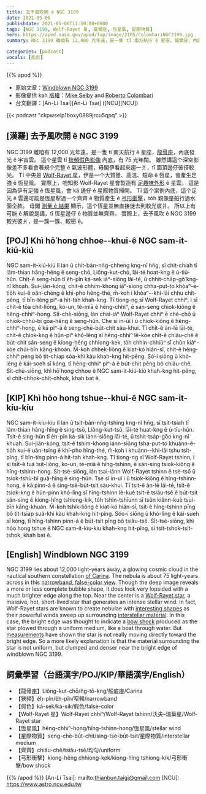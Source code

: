 ```yaml
---
title: 去予風吹開 ê NGC 3199
date: 2021-05-06
publishdate: 2021-05-06T11:50:00+0800
tags: [NGC 3199, Wolf-Rayet 星, 龍骨座, 恆星風, 星際物質]
hero: https://apod.nasa.gov/apod/fap/image/2105/ColombariNGC3199.jpg
summary: NGC 3199 離咱有 12,000 光年遠，是一隻 tī 南方航行 ê 星座，龍骨座，內底發光 ê 宇宙雲。這个星雲 tī 狹頻假色影像內底，有 75 光年闊。

categories: [podcast]
vocals: [彪彪]
---
```


{{% apod %}}

- 原始文章：[Windblown NGC 3199](https://apod.nasa.gov/apod/ap210506.html)
- 影像提供 kah [版權][copyright]：[Mike Selby](https://www.facebook.com/masterdarksastro/) and [Roberto Colombari](https://www.facebook.com/roberto.colombari)
- 台文翻譯：[An-Li Tsai][An-Li Tsai] ([NCU][NCU])

{{< podcast "ckpwselp1boxy0889jrcu5qpq" >}}

## [漢羅] 去予風吹開 ê NGC 3199

NGC 3199 離咱有 12,000 光年遠，是一隻 tī 南天航行 ê 星座，[龍骨座][of Carina]，內底發光 ê 宇宙雲。
這个星雲 tī [狹頻假色影像][narrowband, false-color view] 內底，有 75 光年闊。
雖然講這个深空影像差不多看會著規个完整 ê 氣波形體，毋閣伊看起來趨一爿，tī 面頂邊仔彼搭較光。
Tī 中央是 [Wolf-Rayet 星][Wolf-Rayet star]，伊是一个大質量、高溫、短命 ê 恆星，會產生足強 ê 恆星風。
實際上，咱知影 Wolf-Rayet 星會製造有 [足趣味外形][interesting shapes] ê 星雲。
這是因為伊有足強 ê 恆星風，會 kā 邊仔 ê 星際物質掃開。
Tī 這个案例內底，這个足光 ê 雲邊可能是恆星犁過一个齊齊 ê 物質產生 ê [弓形衝擊][bow shock]，to̍h 親像是船行過水面仝款。
毋閣 [測量 ê 結果][measurements] 顯示，這个恆星並無直接徙去到較光彼爿。
所以上有可能 ê 解說是講，tī 恆星邊仔 ê 物質並無齊齊。
實際上，去予風吹 ê NGC 3199 較光彼爿，是一簇一簇、較密 ê。



## [POJ] Khì hō͘ hong chhoe--khui-ê NGC sam-it-kiú-kiú

NGC sam-it-kiú-kiú lî lán ū chi̍t-bān-nn̄g-chheng kng-nî hn̄g, sī chi̍t-chiah tī lâm-thian hâng-hêng ê seng-chō, Liông-kut-chō, lāi-té hoat-kng ê ú-tiū-hûn.
Chi̍t-ê seng-hûn tī e̍h-pîn ká-sek iáⁿ-siōng lāi-té, ū chhit-cha̍p-gō͘ kng-nî khoah.
Sui-jiân-kóng, chit-ê chhim-khong iáⁿ-siōng chha-put-to khòaⁿ-ē-tio̍h kui-ê oân-chéng ê khí-pho hêng-thé, m̄-koh i khòaⁿ--khí-lâi chhu chi̍t-pêng, tī bīn-téng piⁿ-á hit-tah khah-kng.
Tī tiong-ng sī Wolf-Rayet chhiⁿ, i sī chi̍t-ê tōa chit-liōng, ko-un, té-miā ê hêng-chhiⁿ, ē sán-seng chiok-kiông ê hêng-chhiⁿ-hong.
Si̍t-chè-siōng, lán chai-iáⁿ Wolf-Rayet chhiⁿ ē chè-chō ū chiok-chhù-bī gōa-hêng ê seng-hûn.
Che sī in-ūi i ū chiok-kiông ê hêng-chhiⁿ-hong, ē kā piⁿ-á ê seng-chè-bu̍t-chit sàu-khui.
Tī chi̍t-ê àn-lē lāi-té, chit-ê chiok-kng ê hûn-piⁿ khó-lêng sī hêng-chhiⁿ lê-kòe chi̍t-ê chiâu-chê ê bu̍t-chit sán-seng ê kiong-hêng chhiong-kek, to̍h chhin-chhiūⁿ sī chûn kiâⁿ-kòe chúi-bīn kāng-khoán.
M̄-koh chhek-liông ê kiat-kó hián-sī, chit-ê hêng-chhiⁿ pēng bô ti̍t-chiap sóa-khì kàu khah-kng hit-pêng.
Só͘-í siōng ū khó-lêng ê kái-soeh sī kóng, tī hêng-chhiⁿ piⁿ-á ê bu̍t-chit pēng bô chiâu-chê.
Si̍t-chè-siōng, khì hō͘ hong chhoe ê NGC sam-it-kiú-kiú khah-kng hit-pêng, sī chi̍t-chhok-chi̍t-chhok, khah bat ê.



## [KIP] Khì hōo hong tshue--khui-ê NGC sam-it-kíu-kíu

NGC sam-it-kíu-kíu lî lán ū tsi̍t-bān-nn̄g-tshing kng-nî hn̄g, sī tsi̍t-tsiah tī lâm-thian hâng-hîng ê sing-tsō, Liông-kut-tsō, lāi-té huat-kng ê ú-tīu-hûn.
Tsi̍t-ê sing-hûn tī e̍h-pîn ká-sik iánn-siōng lāi-té, ū tshit-tsa̍p-gōo kng-nî khuah.
Sui-jiân-kóng, tsit-ê tshim-khong iánn-siōng tsha-put-to khuànn-ē-tio̍h kui-ê uân-tsíng ê khí-pho hîng-thé, m̄-koh i khuànn--khí-lâi tshu tsi̍t-pîng, tī bīn-tíng pinn-á hit-tah khah-kng.
Tī tiong-ng sī Wolf-Rayet tshinn, i sī tsi̍t-ê tuā tsit-liōng, ko-un, té-miā ê hîng-tshinn, ē sán-sing tsiok-kiông ê hîng-tshinn-hong.
Si̍t-tsè-siōng, lán tsai-iánn Wolf-Rayet tshinn ē tsè-tsō ū tsiok-tshù-bī guā-hîng ê sing-hûn.
Tse sī in-uī i ū tsiok-kiông ê hîng-tshinn-hong, ē kā pinn-á ê sing-tsè-bu̍t-tsit sàu-khui.
Tī tsi̍t-ê àn-lē lāi-té, tsit-ê tsiok-kng ê hûn-pinn khó-lîng sī hîng-tshinn lê-kuè tsi̍t-ê tsiâu-tsê ê bu̍t-tsit sán-sing ê kiong-hîng tshiong-kik, to̍h tshin-tshīunn sī tsûn kiânn-kuè tsuí-bīn kāng-khuán.
M̄-koh tshik-liông ê kiat-kó hián-sī, tsit-ê hîng-tshinn pīng bô ti̍t-tsiap suá-khì kàu khah-kng hit-pîng.
Sóo-í siōng ū khó-lîng ê kái-sueh sī kóng, tī hîng-tshinn pinn-á ê bu̍t-tsit pīng bô tsiâu-tsê.
Si̍t-tsè-siōng, khì hōo hong tshue ê NGC sam-it-kíu-kíu khah-kng hit-pîng, sī tsi̍t-tshok-tsi̍t-tshok, khah bat ê.



## [English] Windblown NGC 3199

NGC 3199 lies about 12,000 light-years away, a glowing cosmic cloud in the nautical southern constellation [of Carina][of Carina]. The nebula is about 75 light-years across in this [narrowband, false-color view][narrowband, false-color view]. Though the deep image reveals a more or less complete bubble shape, it does look very lopsided with a much brighter edge along the top. Near the center is a [Wolf-Rayet star][Wolf-Rayet star], a massive, hot, short-lived star that generates an intense stellar wind. In fact, Wolf-Rayet stars are known to create nebulae with [interesting shapes][interesting shapes] as their powerful winds sweep up surrounding [interstellar material][interstellar material]. In this case, the bright edge was thought to indicate a [bow shock][bow shock] produced as the star plowed through a uniform medium, like a boat through water. But [measurements][measurements] have shown the star is not really moving directly toward the bright edge. So a more likely explanation is that the material surrounding the star is not uniform, but clumped and denser near the bright edge of windblown NGC 3199.

## 詞彙學習（台語漢字/POJ/KIP/華語漢字/English）

- 【龍骨座】Liông-kut-chō/n̂g-tō-kng/船底座/Carina
- 【狹頻】e̍h-pîn/e̍h-pîn/窄頻/narrowband
- 【假色】ká-sek/ká-sik/假色/false-color
- 【Wolf-Rayet 星】Wolf-Rayet chhiⁿ/Wolf-Rayet tshinn/沃夫–瑞葉星/Wolf-Rayet star
- 【恆星風】hêng-chhiⁿ-hong/hîng-tshinn-hong/恆星風/stellar wind
- 【星際物質】seng-chè-bu̍t-chit/sing-tsè-bu̍t-tsit/星際物質/interstellar medium
- 【齊齊】chiâu-chê/tsiâu-tsê/均勻/uniform
- 【弓形衝擊】kiong-hêng chhiong-kek/kiong-hîng tshiong-kik/弓形衝擊/bow shock


{{% /apod %}}
[An-Li Tsai]: mailto:thianbun.taigi@gmail.com
[NCU]: https://www.astro.ncu.edu.tw

[copyright]: https://apod.nasa.gov/apod/fap/lib/about_apod.html#srapply


[of Carina]:http://www.hawastsoc.org/deepsky/car/index.html
[narrowband, false-color view]:https://www.astrobin.com/vq5ztr/
[Wolf-Rayet star]:https://astrobiology.nasa.gov/news/a-wolf-rayet-bubble-and-the-early-solar-system/
[interesting shapes]:https://apod.nasa.gov/apod/ap200612.html
[interstellar material]:http://www-ssg.sr.unh.edu/ism/what1.html
[bow shock]:https://apod.nasa.gov/apod/ap200202.html
[measurements]:https://ui.adsabs.harvard.edu/abs/2001ApJ...563..875M/abstract
